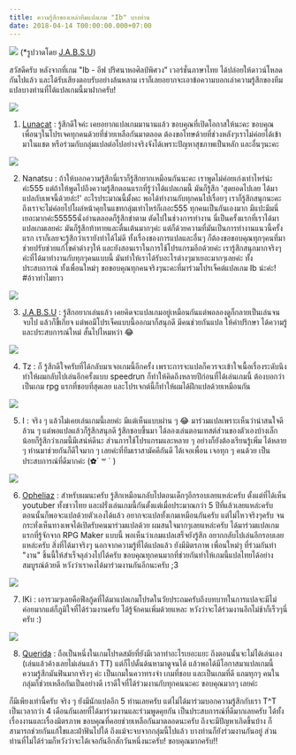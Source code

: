```yaml
---
title: ความรู้สึกของเหล่าทีมแปลเกม "Ib" บางท่าน
date: 2018-04-14 T00:00:00.000+07:00
---
```


![](/assets/images/ibfeel/ibwater.jpg)
(*รูปวาดโดย [J.A.B.S.U](https://www.facebook.com/JABSketchU))

สวัสดีครับ หลังจากที่เกม "Ib - อีฟ ปริศนาหอศิลป์พิศวง" เวอร์ชั่นภาษาไทย ได้ปล่อยให้ดาวน์โหลดกันไปแล้ว และได้รับเสียงตอบรับอย่างล้นหลาม 
เราก็เลยอยากจะเอาข้อความบอกเล่าความรู้สึกของทีมแปลบางท่านที่ได้แปลเกมนี้มาฝากครับ!

![](/assets/images/ibfeel/lunacat.jpg)

1. [Lunacat](https://www.youtube.com/user/Boazolittlecat) : รู้สึกดีใจค่ะ เคยอยากแปลเกมมานานแล้ว ขอบคุณที่เปิดโอกาสให้นะคะ 
ขอบคุณเพื่อนๆในโปรเจคทุกคนด้วยที่ช่วยเหลือกันมาตลอด ต้องขอโทษด้วยที่ช่วงหลังๆเราไม่ค่อยได้เข้ามาในแชต หรือร่วมกับกลุ่มแปลต่อไปอย่างจริงจังได้เพราะปัญหาสุขภาพเป็นหลัก 
และอื่นๆนะคะ
          
![](/assets/images/ibfeel/nanatsu.jpg)

2. Nanatsu : ถ้าให้บอกความรู้สึกนี่เราก็รู้สึกยากเหมือนกันนะคะ เราพูดไม่ค่อยเก่งเท่าไหร่น่ะค่ะ555
แต่ถ้าให้พูดไปถึงความรู้สึกตอนแรกที่รู้ว่าได้แปลเกมนี้ มันก็รู้สึก 'สุดยอดไปเลย ได้มาแปลกับเพจนี้ด้วยล่ะ!' อะไรประมาณนี้มั้งคะ
พอได้ทำงานกับทุกคนไปเรื่อยๆ เราก็รู้สึกสนุกนะคะ ถึงเราจะไม่ค่อยไปโผล่หน้าคุยในแชทกลุ่มเท่าไหร่ก็เถอะ555
ทุกคนเป็นกันเองมาก มีแปะมีมนี่เยอะมากค่ะ55555นั่งอ่านตลอดก็รู้สึกขำตาม
ตัดไปในช่วงการทำงาน นี่เป็นครั้งแรกที่เราได้มาแปลเกมเลยค่ะ มันก็รู้สึกท้าทายและตื่นเต้นมากๆค่ะ
แต่ก็ด้วยความที่มันเป็นการทำงานแนวนี้ครั้งแรก เราก็เลยจะรู้สึกว่าเรายังทำได้ไม่ดี ทั้งเรื่องของการแปลและอื่นๆ
ก็ต้องขอขอบคุณทุกๆคนที่มาช่วยปรับช่วยแก้ไขคำต่างๆให้ และยังสอนเราในการใช้โปรแกรมอีกด้วยค่ะ
เรารู้สึกสนุกมากจริงๆค่ะที่ได้มาทำงานกับทุกๆคนแบบนี้ มันทำให้เราได้รับอะไรต่างๆมาเยอะมากๆเลยค่ะ
ทั้งประสบการณ์ ทั้งเพื่อนใหม่ๆ ขอขอบคุณทุกคนจริงๆนะคะที่มาร่วมโปรเจ็คต์แปลเกม Ib น่ะค่ะ! #อ้าวทำไมยาว

![](/assets/images/ibfeel/jabsu.png)

3. [J.A.B.S.U](https://www.facebook.com/JABSketchU) : รู้สึกอยากเล่นแล้ว เคยคิดจะแปลเกมอยู่เหมือนกันแต่พอลองดูก็กลายเป็นเล่นจนจบไป 
แล้วก็ขี้เกียจ แต่พอมีโปรเจ็คแบบนี้ออกมาก็สนุกดี มีคนช่วยกันแปล ให้คำปรึกษา ได้ความรู้และประสบการณ์ใหม่ สั้นไปไหมหว่า 😂

![](/assets/images/ibfeel/tz.jpg)

4. Tz : ก็ รู้สึกดีใจครับที่ได้กลับมาเจอเกมนี้อีกครั้ง เพราะการจะแปลก็ควรจะเข้าใจเนื้อเรื่องระดับนึง ทำให้ผมกลับไปเล่นอีกครั้งแบบ speedrun 
ก็ทำให้คิดถึงหลายปีก่อนที่ได้เล่นเกมนี้ ต้องบอกว่าเป็นเกม rpg แรกที่ชอบที่สุดเลย และโปรเจกต์นี้ก็ทำให้ผมได้ฝึกแปลด้วยเหมือนกัน

![](/assets/images/ibfeel/I.jpg)

5. I : จริง ๆ แล้วไม่เคยเล่นเกมนี้เลยค่ะ มีแต่เห็นแบบผ่าน ๆ 😂 มาร่วมแปลเพราะเห็นว่าน่าสนใจดีล้วน ๆ แต่พอแปลแล้วก็รู้สึกสนุกดี รู้สึกชอบขึ้นมา 
ได้ลองเล่นตอนเทสต์ส่วนของตัวเองบ้างเล็กน้อยก็รู้สึกว่าเกมนี้มีเสน่ห์ดีนะ ส่วนการใช้โปรแกรมและหลาย ๆ อย่างก็ยังต้องเรียนรู้เพิ่ม 
ได้หลาย ๆ ท่านมาช่วยกันก็ดีใจมาก ๆ เลยค่ะที่ทีมเราสามัคคีกันดี ได้เจอเพื่อน เจอทุก ๆ คนด้วย เป็นประสบการณ์ที่ดีมากค่ะ (✿´ ꒳ ` )

![](/assets/images/ibfeel/opheliaz.jpg)

6. [Opheliaz](http://www.the-kitti.com) : สำหรับผมนะครับ รู้สึกเหมือนกลับไปตอนเด็กๆอีกรอบเลยแหล่ะครับ ตั้งแต่ที่ได้เห็น youtuber ทั้งชาวไทย 
และฝรั่งเล่นเกมนี้กันตั้งแต่เมื่อประมาณกว่า 5 ปีที่แล้วเลยแหล่ะครับ ตอนนั้นก็พอจะแปลด้วยตัวเองได้แล้ว อยากจะแปลทั้งเกมเหมือนกันครับ แต่ไม่ไหวจริงๆครับ 
จนกระทั่งเห็นทางเพจได้เปิดรับคนมาร่วมแปลด้วย ผมสนใจมากๆเลยแหล่ะครับ ได้มาร่วมแปลเกมแรกที่รู้จักจาก RPG Maker แบบนี้ พอเห็นว่าเกมแปลเสร็จยังรู้สึก
อยากกลับไปเล่นอีกรอบเลยแหล่ะครับ สิ่งที่ได้มาจริงๆ นอกจากความรู้ที่ได้แปลแล้ว ยังมีมิตรภาพ เพื่อนใหม่ๆ ที่ร่วมกันทำ "งาน" ชิ้นนี้ให้สำเร็จลุล่วงไปได้ครับ 
ขอบคุณทุกคนมากที่ช่วยกันทำให้เกมนี้แปลไทยได้อย่างสมบูรณ์ด้วยดี หวังว่าเราคงได้มาร่วมงานกันอีกนะครับ ;3

![](/assets/images/ibfeel/IKi.jpg)

7. IKi : เอารวมๆเลยคือฟีลกู้ดที่ได้มาแปลเกมโปรดในวัยประถมครับถึงบทบาทในการแปลจะมีไม่ค่อยมากแต่ก็ภูมิใจที่ได้ร่วมงานครับ ได้รู้จักคนเพิ่มด้วยแหละ 
หวังว่าจะได้ร่วมงานอีกไม่ช้าก็เร็วๆนี่ครับ :)

![](/assets/images/ibfeel/querida.jpg)

8. [Querida](https://www.facebook.com/Querida2013) : ถือเป็นหนึ่งในเกมโปรดสมัยที่ยังมีเวลาทำอะไรเยอะแยะ ถึงตอนนั้นจะไม่ได้เล่นเอง 
(เล่นแล้วค้างเลยไม่เล่นแล้ว TT) แต่ก็ไปดั้นด้นหามาดูจนได้ แล้วพอได้มีโอกาสมาแปลเกมนี้ ความรู้สีกมันฟินมากจริงๆ ค่ะ เป็นเกมในควาทรงจำ เกมที่ชอบ และเป็นเกมที่ดี 
แถมทุกๆ คนในกลุ่มก็ช่วยเหลือกันเป็นอย่างดี เราดีใจที่ได้ร่วมงานกับทุกคนนะคะ ขอบคุณมากๆ เลยค่ะ 

ก็มีเพียงเท่านี้ครับ จริง ๆ ยังมีนักแปลอีก 5 ท่านเลยครับ แต่ไม่ได้มาร่วมบอกความรู้สึกกับเรา T^T เป็นเวลากว่า 4 เดือนกันเลยที่ได้มาร่วมงานและร่วมพูดคุยกัน 
เป็นประสบการณ์ที่ดีมากเลยครับ ได้ทั้งเรื่องงานและเรื่องมิตรภาพ ขอบคุณที่คอยช่วยเหลือกันมาตลอดนะครับ ถึงจะมีปัญหาเกิดขึ้นบ้าง ก็สามารถช่วยกันแก้ไขและฝ่าฟันไปได้ 
ถึงแม้จะจบจากกลุ่มนี้ไปแล้ว บางท่านก็ยังร่วมงานกันอยู่ ส่วนท่านที่ไม่ได้ร่วมก็หวังว่าจะได้เจอกันอีกสักวันหนึ่งนะครับ! ขอบคุณมากครับ!!
